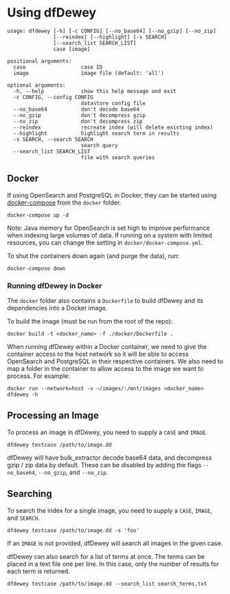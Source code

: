 # Using dfDewey

```shell
usage: dfdewey [-h] [-c CONFIG] [--no_base64] [--no_gzip] [--no_zip]
               [--reindex] [--highlight] [-s SEARCH]
               [--search_list SEARCH_LIST]
               case [image]

positional arguments:
  case                  case ID
  image                 image file (default: 'all')

optional arguments:
  -h, --help            show this help message and exit
  -c CONFIG, --config CONFIG
                        datastore config file
  --no_base64           don't decode base64
  --no_gzip             don't decompress gzip
  --no_zip              don't decompress zip
  --reindex             recreate index (will delete existing index)
  --highlight           highlight search term in results
  -s SEARCH, --search SEARCH
                        search query
  --search_list SEARCH_LIST
                        file with search queries
```

## Docker

If using OpenSearch and PostgreSQL in Docker, they can be started using
[docker-compose](https://docs.docker.com/compose/install/) from the `docker`
folder.

```shell
docker-compose up -d
```

Note: Java memory for OpenSearch is set high to improve performance when
indexing large volumes of data. If running on a system with limited resources,
you can change the setting in `docker/docker-compose.yml`.

To shut the containers down again (and purge the data), run:

```shell
docker-compose down
```

### Running dfDewey in Docker

The `docker` folder also contains a `Dockerfile` to build dfDewey and its
dependencies into a Docker image.

To build the image (must be run from the root of the repo):

```shell
docker build -t <docker_name> -f ./docker/Dockerfile .
```

When running dfDewey within a Docker container, we need to give the container
access to the host network so it will be able to access OpenSearch and
PostgreSQL in their respective containers. We also need to map a folder in the
container to allow access to the image we want to process. For example:

```shell
docker run --network=host -v ~/images/:/mnt/images <docker_name> dfdewey -h
```

## Processing an Image

To process an image in dfDewey, you need to supply a `CASE` and `IMAGE`.

```shell
dfdewey testcase /path/to/image.dd
```

dfDewey will have bulk_extractor decode base64 data, and decompress gzip / zip
data by default. These can be disabled by adding the flags `--no_base64`,
`--no_gzip`, and `--no_zip`.

## Searching

To search the index for a single image, you need to supply a `CASE`, `IMAGE`,
and `SEARCH`.

```shell
dfdewey testcase /path/to/image.dd -s 'foo'
```

If an `IMAGE` is not provided, dfDewey will search all images in the given case.

dfDewey can also search for a list of terms at once. The terms can be placed in
a text file one per line. In this case, only the number of results for each term
is returned.

```shell
dfdewey testcase /path/to/image.dd --search_list search_terms.txt
```
